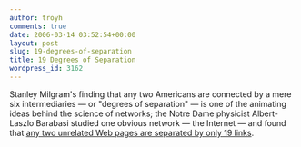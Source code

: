 ```yaml
---
author: troyh
comments: true
date: 2006-03-14 03:52:54+00:00
layout: post
slug: 19-degrees-of-separation
title: 19 Degrees of Separation
wordpress_id: 3162
---
```


Stanley Milgram's finding that any two Americans are connected by a mere six intermediaries — or "degrees of separation" — is one of the animating ideas behind the science of networks; the Notre Dame physicist Albert-Laszlo Barabasi studied one obvious network — the Internet — and found that [any two unrelated Web pages are separated by only 19 links](http://www.nytimes.com/2006/03/12/magazine/312wwln_essay.html?ex=1299819600&en=69e7ccb1157427d1&ei=5088&partner=rssnyt&emc=rss).
